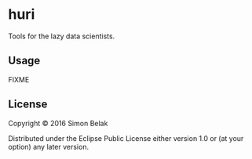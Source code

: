 # huri

Tools for the lazy data scientists.

## Usage

FIXME

## License

Copyright © 2016 Simon Belak

Distributed under the Eclipse Public License either version 1.0 or (at
your option) any later version.
